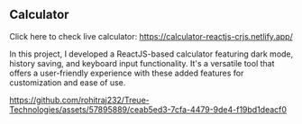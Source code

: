 ## Calculator

Click here to check live calculator: https://calculator-reactjs-crjs.netlify.app/

In this project, I developed a ReactJS-based calculator featuring dark mode, history saving, and keyboard input functionality. It's a versatile tool that offers a user-friendly experience with these added features for customization and ease of use.

https://github.com/rohitraj232/Treue-Technologies/assets/57895889/ceab5ed3-7cfa-4479-9de4-f19bd1deacf0
